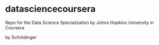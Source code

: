 # datasciencecoursera
Repo for the Data Science Specialization by Johns Hopkins University in Coursera

by Schrödinger
